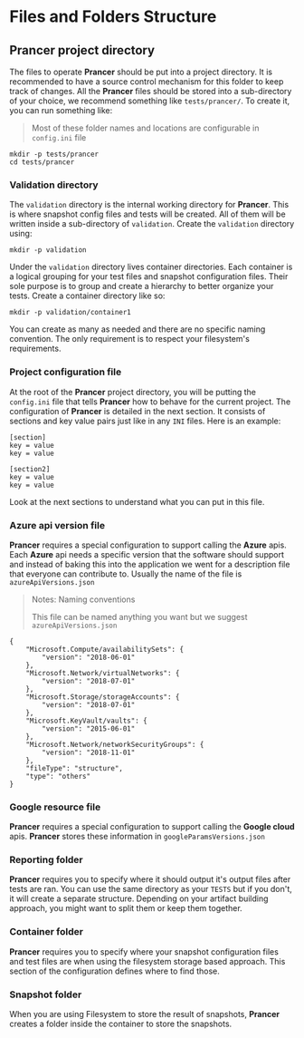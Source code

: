 # Files and Folders Structure
## Prancer project directory

The files to operate **Prancer** should be put into a project directory. It is recommended to have a source control mechanism for this folder to keep track of changes. All the **Prancer** files should be stored into a sub-directory of your choice, we recommend something like `tests/prancer/`. To create it, you can run something like:

> Most of these folder names and locations are configurable in `config.ini` file

    mkdir -p tests/prancer
    cd tests/prancer

### Validation directory

The `validation` directory is the internal working directory for **Prancer**. This is where snapshot config files and tests will be created. All of them will be written inside a sub-directory of `validation`. Create the `validation` directory using:

    mkdir -p validation

Under the `validation` directory lives container directories. Each container is a logical grouping for your test files and snapshot configuration files. Their sole purpose is to group and create a hierarchy to better organize your tests. Create a container directory like so:

    mkdir -p validation/container1

You can create as many as needed and there are no specific naming convention. The only requirement is to respect your filesystem's requirements.

### Project configuration file

At the root of the **Prancer** project directory, you will be putting the `config.ini` file that tells **Prancer** how to behave for the current project. The configuration of **Prancer** is detailed in the next section. It consists of sections and key value pairs just like in any `INI` files. Here is an example:

    [section]
    key = value
    key = value

    [section2]
    key = value
    key = value

Look at the next sections to understand what you can put in this file.

### Azure api version file
**Prancer** requires a special configuration to support calling the **Azure** apis. Each **Azure** api needs a specific version that the software should support and instead of baking this into the application we went for a description file that everyone can contribute to. Usually the name of the file is `azureApiVersions.json`


> <NoteTitle>Notes: Naming conventions</NoteTitle>
>
> This file can be named anything you want but we suggest `azureApiVersions.json`

    {
        "Microsoft.Compute/availabilitySets": {
            "version": "2018-06-01"
        },
        "Microsoft.Network/virtualNetworks": {
            "version": "2018-07-01"
        },
        "Microsoft.Storage/storageAccounts": {
            "version": "2018-07-01"
        },
        "Microsoft.KeyVault/vaults": {
            "version": "2015-06-01"
        },
        "Microsoft.Network/networkSecurityGroups": {
            "version": "2018-11-01"
        },
        "fileType": "structure",
        "type": "others"
    }

### Google resource file
**Prancer** requires a special configuration to support calling the **Google cloud** apis. **Prancer** stores these information in `googleParamsVersions.json`



### Reporting folder
**Prancer** requires you to specify where it should output it's output files after tests are ran. You can use the same directory as your `TESTS` but if you don't, it will create a separate structure. Depending on your artifact building approach, you might want to split them or keep them together.


### Container folder
**Prancer** requires you to specify where your snapshot configuration files and test files are when using the filesystem storage based approach. This section of the configuration defines where to find those.

### Snapshot folder
When you are using Filesystem to store the result of snapshots, **Prancer** creates a folder inside the container to store the snapshots.
